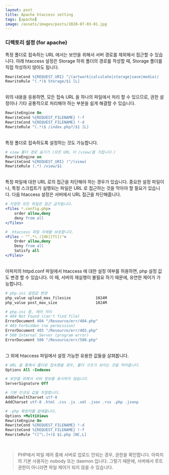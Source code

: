 ```yaml
---
layout: post
title: Apache htaccess setting
tags: [apache]
image: /assets/images/posts/2020-07-03-01.jpg
---
```


### 디렉토리 설정 (for apache)

특정 폴더로 접속하는 URL 에서는 보안을 위해서 서버 경로를 제외해서 접근할 수 있습니다. 아래 htaccess 설정은 Storage 하위 폴더의 경로를 작성할 때, Storage 폴더를 직접 작성하지 않아도 됩니다.

~~~apache
RewriteCond %{REQUEST_URI} ^/(artwork|calculate|storage|save|media)/
RewriteRule ^(.*)$ Storage/$1 [L]
~~~

<br/>
위의 내용을 응용하면, 모든 접속 URL 을 하나의 파일에서 처리 할 수 있으므로, 권한 설정이나 기타 공통적으로 처리해야 하는 부분을 쉽게 해결할 수 있습니다.

~~~apache
RewriteEngine On
RewriteCond %{REQUEST_FILENAME} !-f
RewriteCond %{REQUEST_FILENAME} !-d
RewriteRule ^(.*)$ /index.php?/$1 [L]
~~~

<br/>
특정 폴더로 접속하도록 설정하는 것도 가능합니다.

~~~apache
# view 폴더 경로 숨기기 (모든 URL 이 /view/를 거칩니다.)
RewriteEngine on
RewriteCond %{REQUEST_URI} !^/(view)
RewriteRule (.*) /view/$1
~~~

<br/>
특정 파일에 대한 URL 로의 접근을 차단해야 하는 경우가 있습니다. 중요한 설정 파일이나, 특정 스크립트가 실행되는 파일은 URL 로 접근하는 것을 막아야 할 필요가 있습니다. 다음 htaccess 설정은 서버에서 URL 접근을 차단해줍니다.

~~~apache
# 지정한 모든 파일은 접근 금지됩니다.
<files *.config.php>
    order allow,deny
    deny from all
</files>

# .htaccess 파일 자체를 보호합니다.
<Files ~ "^.*\.([Hh][Tt])">
	Order allow,deny
	Deny from all
	Satisfy all
</Files>
~~~

<br/>
아파치의 httpd.conf 파일에서 htaccess 에 대한 설정 여부를 허용하면, php 설정 값도 변경 할 수 있습니다. 이 때, 서버의 재실행이 불필요 하기 때문에, 유연한 제어가 가능합니다.

~~~apache
# php.ini 설정값 변경
php_value upload_max_filesize           1024M
php_value post_max_size                 1024M

# php.ini 중, 에러 처리
# 404 Not Found (can't find file)
ErrorDocument 404 "/Resource/err/404.php"
# 403 Forbidden (no permission)
ErrorDocument 403 "/Resource/err/403.php"
# 500 Internal Server (program error)
ErrorDocument 500 "/Resource/err/500.php"
~~~

<br/>
그 외에 htaccess 파일에서 설정 가능한 유용한 값들을 살펴봅니다.

~~~apache
# URL 을 통해서 폴더로 접속했을 경우, 폴더 구조가 보이는 것을 막아줍니다.
Options All -Indexes

# 보안을 위해서 서버 정보를 표시하지 않습니다.
ServerSignature Off

# 기본 인코딩 값을 지정합니다.
AddDefaultCharset utf-8
AddCharset utf-8 .html .css .js .xml .json .rss .php .jsonp

# .php 확장자를 없애줍니다.
Options +MultiViews
RewriteEngine On
RewriteCond %{REQUEST_FILENAME} !-d
RewriteCond %{REQUEST_FILENAME} !-f
RewriteRule ^([^\.]+)$ $1.php [NC,L]
~~~

<br/>

> PHP에서 파일 제어 중에 서버로 업로드 안되는 경우, 권한을 확인합니다. 아파치의 기본 사용자는 nobody 또는 daemon 입니다. 그렇기 때문에, 서버에서 루트 권한이 아니라면 파일 제어가 되지 않을 수 있습니다.